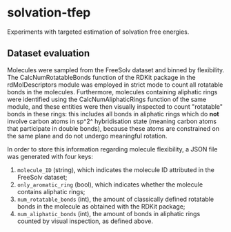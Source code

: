 # solvation-tfep
Experiments with targeted estimation of solvation free energies.

## Dataset evaluation
Molecules were sampled from the FreeSolv dataset and binned by 
flexibility. The CalcNumRotatableBonds function of the RDKit package 
in the rdMolDescriptors module was employed in strict mode to count 
all rotatable bonds in the molecules. 
Furthermore, molecules containing aliphatic rings were identified
using the CalcNumAliphaticRings function of the same module, and 
these entities were then visually inspected to count "rotatable"
bonds in these rings: this includes all bonds in aliphatic rings 
which do **not** involve carbon atoms in sp^2^ hybridisation state 
(meaning carbon atoms that participate in double bonds), because 
these atoms are constrained on the same plane and do not undergo 
meaningful rotation.

In order to store this information regarding molecule flexibility, a 
JSON file was generated with four keys:
1. `molecule_ID` (string), which indicates the molecule ID attributed 
in the FreeSolv dataset;
2. `only_aromatic_ring` (bool), which indicates whether the molecule
contains aliphatic rings;
3. `num_rotatable_bonds` (int), the amount of classically defined
rotatable bonds in the molecule as obtained with the RDKit package;
4. `num_aliphatic_bonds` (int), the amount of bonds in aliphatic 
rings counted by visual inspection, as defined above.
